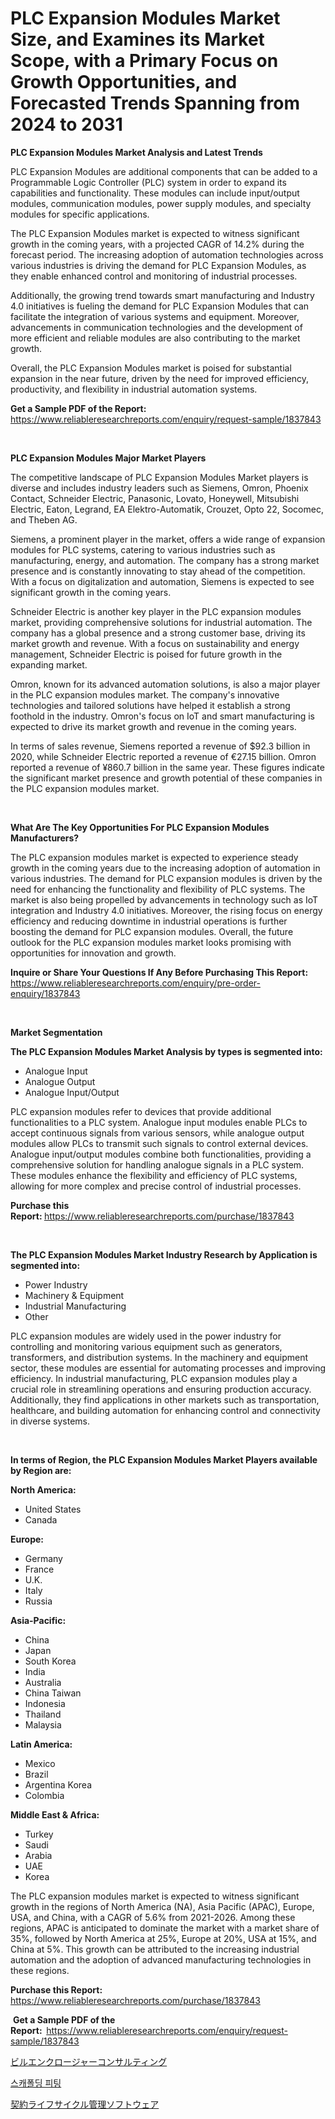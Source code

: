<p><h1>PLC Expansion Modules Market Size, and Examines its Market Scope, with a Primary Focus on Growth Opportunities, and Forecasted Trends Spanning from 2024 to 2031</h1></p><p><strong>PLC Expansion Modules Market Analysis and Latest Trends</strong></p>
<p><p>PLC Expansion Modules are additional components that can be added to a Programmable Logic Controller (PLC) system in order to expand its capabilities and functionality. These modules can include input/output modules, communication modules, power supply modules, and specialty modules for specific applications.</p><p>The PLC Expansion Modules market is expected to witness significant growth in the coming years, with a projected CAGR of 14.2% during the forecast period. The increasing adoption of automation technologies across various industries is driving the demand for PLC Expansion Modules, as they enable enhanced control and monitoring of industrial processes.</p><p>Additionally, the growing trend towards smart manufacturing and Industry 4.0 initiatives is fueling the demand for PLC Expansion Modules that can facilitate the integration of various systems and equipment. Moreover, advancements in communication technologies and the development of more efficient and reliable modules are also contributing to the market growth.</p><p>Overall, the PLC Expansion Modules market is poised for substantial expansion in the near future, driven by the need for improved efficiency, productivity, and flexibility in industrial automation systems.</p></p>
<p><strong>Get a Sample PDF of the Report:&nbsp;</strong> <a href="https://www.reliableresearchreports.com/enquiry/request-sample/1837843">https://www.reliableresearchreports.com/enquiry/request-sample/1837843</a></p>
<p>&nbsp;</p>
<p><strong>PLC Expansion Modules Major Market Players</strong></p>
<p><p>The competitive landscape of PLC Expansion Modules Market players is diverse and includes industry leaders such as Siemens, Omron, Phoenix Contact, Schneider Electric, Panasonic, Lovato, Honeywell, Mitsubishi Electric, Eaton, Legrand, EA Elektro-Automatik, Crouzet, Opto 22, Socomec, and Theben AG.</p><p>Siemens, a prominent player in the market, offers a wide range of expansion modules for PLC systems, catering to various industries such as manufacturing, energy, and automation. The company has a strong market presence and is constantly innovating to stay ahead of the competition. With a focus on digitalization and automation, Siemens is expected to see significant growth in the coming years.</p><p>Schneider Electric is another key player in the PLC expansion modules market, providing comprehensive solutions for industrial automation. The company has a global presence and a strong customer base, driving its market growth and revenue. With a focus on sustainability and energy management, Schneider Electric is poised for future growth in the expanding market.</p><p>Omron, known for its advanced automation solutions, is also a major player in the PLC expansion modules market. The company's innovative technologies and tailored solutions have helped it establish a strong foothold in the industry. Omron's focus on IoT and smart manufacturing is expected to drive its market growth and revenue in the coming years.</p><p>In terms of sales revenue, Siemens reported a revenue of $92.3 billion in 2020, while Schneider Electric reported a revenue of €27.15 billion. Omron reported a revenue of ¥860.7 billion in the same year. These figures indicate the significant market presence and growth potential of these companies in the PLC expansion modules market.</p></p>
<p>&nbsp;</p>
<p><strong>What Are The Key Opportunities For PLC Expansion Modules Manufacturers?</strong></p>
<p><p>The PLC expansion modules market is expected to experience steady growth in the coming years due to the increasing adoption of automation in various industries. The demand for PLC expansion modules is driven by the need for enhancing the functionality and flexibility of PLC systems. The market is also being propelled by advancements in technology such as IoT integration and Industry 4.0 initiatives. Moreover, the rising focus on energy efficiency and reducing downtime in industrial operations is further boosting the demand for PLC expansion modules. Overall, the future outlook for the PLC expansion modules market looks promising with opportunities for innovation and growth.</p></p>
<p><strong>Inquire or Share Your Questions If Any Before Purchasing This Report:</strong> <a href="https://www.reliableresearchreports.com/enquiry/pre-order-enquiry/1837843">https://www.reliableresearchreports.com/enquiry/pre-order-enquiry/1837843</a></p>
<p>&nbsp;</p>
<p><strong>Market Segmentation</strong></p>
<p><strong>The PLC Expansion Modules Market Analysis by types is segmented into:</strong></p>
<p><ul><li>Analogue Input</li><li>Analogue Output</li><li>Analogue Input/Output</li></ul></p>
<p><p>PLC expansion modules refer to devices that provide additional functionalities to a PLC system. Analogue input modules enable PLCs to accept continuous signals from various sensors, while analogue output modules allow PLCs to transmit such signals to control external devices. Analogue input/output modules combine both functionalities, providing a comprehensive solution for handling analogue signals in a PLC system. These modules enhance the flexibility and efficiency of PLC systems, allowing for more complex and precise control of industrial processes.</p></p>
<p><strong>Purchase this Report:&nbsp;</strong><a href="https://www.reliableresearchreports.com/purchase/1837843">https://www.reliableresearchreports.com/purchase/1837843</a></p>
<p>&nbsp;</p>
<p><strong>The PLC Expansion Modules Market Industry Research by Application is segmented into:</strong></p>
<p><ul><li>Power Industry</li><li>Machinery & Equipment</li><li>Industrial Manufacturing</li><li>Other</li></ul></p>
<p><p>PLC expansion modules are widely used in the power industry for controlling and monitoring various equipment such as generators, transformers, and distribution systems. In the machinery and equipment sector, these modules are essential for automating processes and improving efficiency. In industrial manufacturing, PLC expansion modules play a crucial role in streamlining operations and ensuring production accuracy. Additionally, they find applications in other markets such as transportation, healthcare, and building automation for enhancing control and connectivity in diverse systems.</p></p>
<p>&nbsp;</p>
<p><strong>In terms of Region, the PLC Expansion Modules Market Players available by Region are:</strong></p>
<p>
    <p> <strong> North America: </strong>
        <ul>
            <li>United States</li>
            <li>Canada</li>
        </ul>
        </p> 
    <p> <strong> Europe: </strong>
        <ul>
            <li>Germany</li>
            <li>France</li>
            <li>U.K.</li>
            <li>Italy</li>
            <li>Russia</li>
        </ul>
        </p> 
    <p> <strong> Asia-Pacific: </strong>
        <ul>
            <li>China</li>
            <li>Japan</li>
            <li>South Korea</li>
            <li>India</li>
            <li>Australia</li>
            <li>China Taiwan</li>
            <li>Indonesia</li>
            <li>Thailand</li>
            <li>Malaysia</li>
        </ul>
        </p> 
    <p> <strong> Latin America: </strong>
        <ul>
            <li>Mexico</li>
            <li>Brazil</li>
            <li>Argentina Korea</li>
            <li>Colombia</li>
        </ul>
        </p> 
    <p> <strong> Middle East & Africa: </strong>
        <ul>
            <li>Turkey</li>
            <li>Saudi</li>
            <li>Arabia</li>
            <li>UAE</li>
            <li>Korea</li>
        </ul>
    </p>
    </p>
<p><p>The PLC expansion modules market is expected to witness significant growth in the regions of North America (NA), Asia Pacific (APAC), Europe, USA, and China, with a CAGR of 5.6% from 2021-2026. Among these regions, APAC is anticipated to dominate the market with a market share of 35%, followed by North America at 25%, Europe at 20%, USA at 15%, and China at 5%. This growth can be attributed to the increasing industrial automation and the adoption of advanced manufacturing technologies in these regions.</p></p>
<p><strong>Purchase this Report: </strong><a href="https://www.reliableresearchreports.com/purchase/1837843">https://www.reliableresearchreports.com/purchase/1837843</a></p>
<p>&nbsp;<strong>Get a Sample PDF of the Report:&nbsp;&nbsp;</strong><a href="https://www.reliableresearchreports.com/enquiry/request-sample/1837843">https://www.reliableresearchreports.com/enquiry/request-sample/1837843</a></p>
<p><strong></strong></p>
<p><p><a href="https://medium.com/@alicequigley2023/%E3%83%93%E3%83%AB%E3%82%A8%E3%83%B3%E3%82%AF%E3%83%AD%E3%83%BC%E3%82%B8%E3%83%A3%E3%83%BC%E3%81%AE%E3%82%B3%E3%83%B3%E3%82%B5%E3%83%AB%E3%83%86%E3%82%A3%E3%83%B3%E3%82%B0%E5%B8%82%E5%A0%B4%E3%81%AF-%E5%B8%82%E5%A0%B4%E3%82%B7%E3%82%A7%E3%82%A2-%E5%B8%82%E5%A0%B4%E3%83%88%E3%83%AC%E3%83%B3%E3%83%89-%E5%B8%82%E5%A0%B4%E6%88%90%E9%95%B7%E3%81%AB%E9%96%A2%E3%81%99%E3%82%8B%E6%83%85%E5%A0%B1%E3%82%92%E6%8F%90%E4%BE%9B%E3%81%97%E3%81%A6%E3%81%84%E3%81%BE%E3%81%99-c33efa97e095">ビルエンクロージャーコンサルティング</a></p><p><a href="https://medium.com/@percyhagernes9778/%EC%B2%A0%EA%B3%A8-%EA%B1%B4%EC%B6%95-%EC%9E%90%EC%9E%AC-%EC%8B%9C%EC%9E%A5-%EC%A1%B0%EC%82%AC-%EB%B3%B4%EA%B3%A0%EC%84%9C-%EA%B7%B8-%EC%97%AD%EC%82%AC-%EB%B0%8F-2024%EB%85%84%EB%B6%80%ED%84%B0-2031%EB%85%84%EA%B9%8C%EC%A7%80%EC%9D%98-%EC%98%88%EC%B8%A1-d824a9db9f77">스캐폴딩 피팅</a></p><p><a href="https://github.com/zekaoe592392/Market-Research-Report-List-1/blob/main/75414369440.md">契約ライフサイクル管理ソフトウェア</a></p></p>